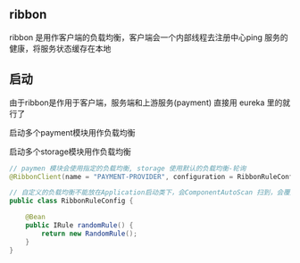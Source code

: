 ## ribbon
ribbon 是用作客户端的负载均衡，客户端会一个内部线程去注册中心ping 服务的健康，将服务状态缓存在本地

## 启动
由于ribbon是作用于客户端，服务端和上游服务(payment) 直接用 eureka 里的就行了

启动多个payment模块用作负载均衡

启动多个storage模块用作负载均衡

```java
// paymen 模块会使用指定的负载均衡, storage 使用默认的负载均衡-轮询
@RibbonClient(name = "PAYMENT-PROVIDER", configuration = RibbonRuleConfig.class)
```

```java
// 自定义的负载均衡不能放在Application启动类下，会ComponentAutoScan 扫到，会覆盖成全局的负载均衡，就起不到针对不同服务采取不同负载均衡的效果
public class RibbonRuleConfig {

    @Bean
    public IRule randomRule() {
        return new RandomRule();
    }
}
```
